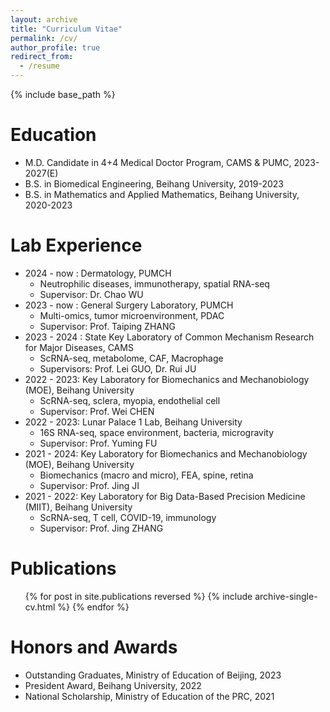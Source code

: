 ```yaml
---
layout: archive
title: "Curriculum Vitae"
permalink: /cv/
author_profile: true
redirect_from:
  - /resume
---
```

{% include base_path %}


Education
======
* M.D. Candidate in 4+4 Medical Doctor Program, CAMS & PUMC, 2023-2027(E)
* B.S. in Biomedical Engineering, Beihang University, 2019-2023
* B.S. in Mathematics and Applied Mathematics, Beihang University, 2020-2023
  
Lab Experience
======
* 2024 - now : Dermatology, PUMCH 
  * Neutrophilic diseases, immunotherapy, spatial RNA-seq
  * Supervisor: Dr. Chao WU
* 2023 - now : General Surgery Laboratory, PUMCH 
  * Multi-omics, tumor microenvironment, PDAC
  * Supervisor: Prof. Taiping ZHANG
* 2023 - 2024 : State Key Laboratory of Common Mechanism Research for Major Diseases, CAMS 
  * ScRNA-seq, metabolome, CAF, Macrophage
  * Supervisors: Prof. Lei GUO, Dr. Rui JU
* 2022 - 2023: Key Laboratory for Biomechanics and Mechanobiology (MOE), Beihang University 
  * ScRNA-seq, sclera, myopia, endothelial cell
  * Supervisor: Prof. Wei CHEN
* 2022 - 2023: Lunar Palace 1 Lab, Beihang University
  * 16S RNA-seq, space environment, bacteria, microgravity
  * Supervisor: Prof. Yuming FU
* 2021 - 2024: Key Laboratory for Biomechanics and Mechanobiology (MOE), Beihang University 
  * Biomechanics (macro and micro), FEA, spine, retina 
  * Supervisor: Prof. Jing JI
* 2021 - 2022: Key Laboratory for Big Data-Based Precision Medicine (MIIT), Beihang University
  * ScRNA-seq, T cell, COVID-19, immunology
  * Supervisor: Prof. Jing ZHANG

  

Publications
======
  <ul>{% for post in site.publications reversed %}
    {% include archive-single-cv.html %}
  {% endfor %}</ul>
  
  
Honors and Awards
======
* Outstanding Graduates, Ministry of Education of Beijing, 2023
* President Award, Beihang University, 2022
* National Scholarship, Ministry of Education of the PRC, 2021
